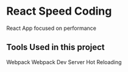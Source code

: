 # React Speed Coding
React App focused on performance

## Tools Used in this project
Webpack
Webpack Dev Server
Hot Reloading
